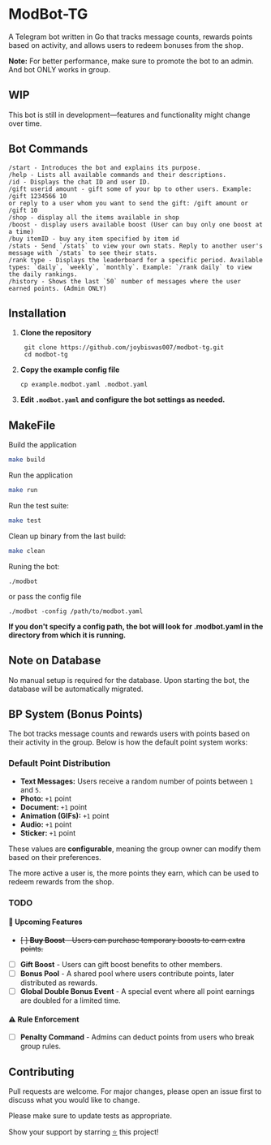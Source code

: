 # ModBot-TG
A Telegram bot written in Go that tracks message counts, rewards points based on activity, and allows users to redeem bonuses from the shop.

**Note:** For better performance, make sure to promote the bot to an admin. And bot ONLY works in group.

## WIP
This bot is still in development—features and functionality might change over time.

## Bot Commands

```
/start - Introduces the bot and explains its purpose.
/help - Lists all available commands and their descriptions.
/id - Displays the chat ID and user ID.
/gift userid amount - gift some of your bp to other users. Example: /gift 1234566 10
or reply to a user whom you want to send the gift: /gift amount or /gift 10
/shop - display all the items available in shop
/boost - display users available boost (User can buy only one boost at a time)
/buy itemID - buy any item specified by item id
/stats - Send `/stats` to view your own stats. Reply to another user's message with `/stats` to see their stats.
/rank type - Displays the leaderboard for a specific period. Available types: `daily`, `weekly`, `monthly`. Example: `/rank daily` to view the daily rankings.
/history - Shows the last `50` number of messages where the user earned points. (Admin ONLY)
```


## Installation

1. **Clone the repository**  
   ```
    git clone https://github.com/joybiswas007/modbot-tg.git 
    cd modbot-tg
    ```
2. **Copy the example config file**
    ```
    cp example.modbot.yaml .modbot.yaml
    ```
3. **Edit `.modbot.yaml` and configure the bot settings as needed.**

## MakeFile
Build the application
```bash
make build
```
Run the application
```bash
make run
```
Run the test suite:
```bash
make test
```
Clean up binary from the last build:
```bash
make clean
```

Runing the bot:
```
./modbot
```
or pass the config file
```
./modbot -config /path/to/modbot.yaml
```

**If you don't specify a config path, the bot will look for .modbot.yaml in the directory from which it is running.**

## Note on Database
No manual setup is required for the database. Upon starting the bot, the database will be automatically migrated.


## BP System (Bonus Points)

The bot tracks message counts and rewards users with points based on their activity in the group. Below is how the default point system works:

### **Default Point Distribution**
- **Text Messages:** Users receive a random number of points between `1` and `5`.
- **Photo:** `+1` point  
- **Document:** `+1` point  
- **Animation (GIFs):** `+1` point  
- **Audio:** `+1` point  
- **Sticker:** `+1` point  

These values are **configurable**, meaning the group owner can modify them based on their preferences.  

The more active a user is, the more points they earn, which can be used to redeem rewards from the shop.

### TODO

#### 🚀 Upcoming Features
- ~~[ ] **Buy Boost** - Users can purchase temporary boosts to earn extra points.~~
- [ ] **Gift Boost** - Users can gift boost benefits to other members.
- [ ] **Bonus Pool** - A shared pool where users contribute points, later distributed as rewards.
- [ ] **Global Double Bonus Event** - A special event where all point earnings are doubled for a limited time.

#### ⚠ Rule Enforcement
- [ ] **Penalty Command** - Admins can deduct points from users who break group rules.


## Contributing

Pull requests are welcome. For major changes, please open an issue first
to discuss what you would like to change.

Please make sure to update tests as appropriate.

Show your support by starring [⭐️](https://github.com/joybiswas007/modbot-tg/stargazers) this project!
